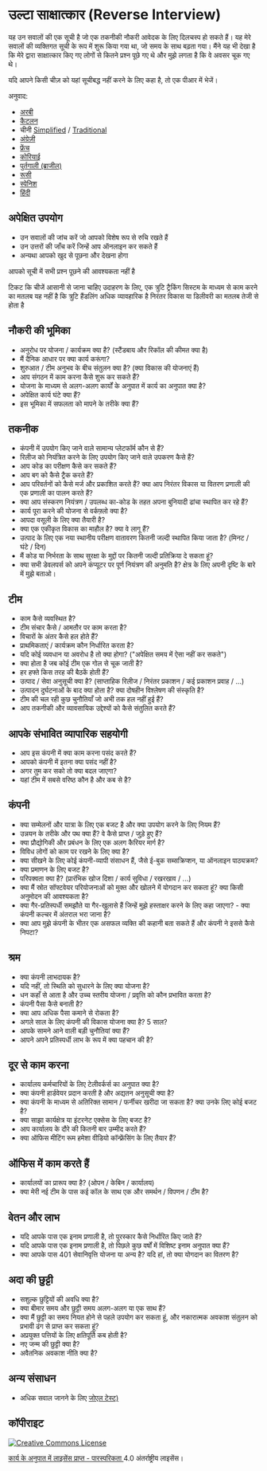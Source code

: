 # उल्टा साक्षात्कार (Reverse Interview)

यह उन सवालों की एक सूची है जो एक तकनीकी नौकरी आवेदक के लिए दिलचस्प हो सकते हैं।
यह मेरे सवालों की व्यक्तिगत सूची के रूप में शुरू किया गया था, जो समय के साथ बढ़ता गया।
मैंने यह भी देखा है कि मेरे द्वारा साक्षात्कार किए गए लोगों से कितने प्रश्न पूछे गए थे और मुझे लगता है कि वे अवसर चूक गए थे।

यदि आपने किसी चीज़ को यहां सूचीबद्ध नहीं करने के लिए कहा है, तो एक पीआर में भेजें।

अनुवाद:

- [अरबी](https://github.com/sherifsaleh/reverse-interview/blob/master/translations/ARABIC.md)
- [कैटलन](https://github.com/viraptor/reverse-interview/blob/master/translations/CATALAN.md)
- चीनी [Simplified](https://github.com/yifeikong/reverse-interview-zh) / [Traditional](https://github.com/NeroCube/reverse-interview-zh-tw/blob/master/README.md)
- [अंग्रेज़ी](https://github.com/viraptor/reverse-interview/blob/master/README.md)
- [फ्रेंच](https://github.com/viraptor/reverse-interview/blob/master/translations/FRENCH.md)
- [कोरियाई](https://github.com/JaeYeopHan/Interview_Question_for_Beginner/blob/master/Reverse_Interview/README.md)
- [पुर्तगाली (ब्राजील)](https://github.com/viraptor/reverse-interview/blob/master/translations/pt-BR.md)
- [रूसी](https://github.com/kix/reverse-interview/blob/master/README.md)
- [स्पेनिश](https://github.com/felHR85/Entrevista-inversa/blob/master/README.md)
- [हिंदी](https://github.com/viraptor/reverse-interview/blob/master/translations/Hindi.md)


## अपेक्षित उपयोग

* उन सवालों की जांच करें जो आपको विशेष रूप से रुचि रखते हैं
* उन उत्तरों की जाँच करें जिन्हें आप ऑनलाइन कर सकते हैं
* अन्यथा आपको खुद से पूछना और देखना होगा

आपको सूची में सभी प्रश्न पूछने की आवश्यकता नहीं है

टिकट कि चीजें आसानी से जाना चाहिए
उदाहरण के लिए, एक त्रुटि ट्रैकिंग सिस्टम के माध्यम से काम करने का मतलब यह नहीं है कि त्रुटि हैंडलिंग अधिक व्यावहारिक है
निरंतर विकास या डिलीवरी का मतलब तेजी से होता है


## नौकरी की भूमिका

* अनुरोध पर योजना / कार्यक्रम क्या है? (स्टैंडबाय और रिकॉल की कीमत क्या है)
* मैं दैनिक आधार पर क्या कार्य करूंगा?
* शुरुआत / टीम अनुभव के बीच संतुलन क्या है? (क्या विकास की योजनाएं हैं)
* आप संगठन में काम करना कैसे शुरू कर सकते हैं?
* योजना के माध्यम से अलग-अलग कार्यों के अनुपात में कार्य का अनुपात क्या है?
* अपेक्षित कार्य घंटे क्या हैं?
* इस भूमिका में सफलता को मापने के तरीके क्या हैं?


## तकनीक

* कंपनी में उपयोग किए जाने वाले सामान्य प्लेटफॉर्म कौन से हैं?
* रिलीज को नियंत्रित करने के लिए उपयोग किए जाने वाले उपकरण कैसे हैं?
* आप कोड का परीक्षण कैसे कर सकते हैं?
* आप बग को कैसे ट्रैक करते हैं?
* आप परिवर्तनों को कैसे मर्ज और प्रकाशित करते हैं? क्या आप निरंतर विकास या वितरण प्रणाली की एक प्रणाली का पालन करते हैं?
* क्या आप संस्करण नियंत्रण / उपलब्ध का-कोड के तहत अपना बुनियादी ढांचा स्थापित कर रहे हैं?
* कार्य पूरा करने की योजना से वर्कफ़्लो क्या है?
* आपदा वसूली के लिए क्या तैयारी है?
* क्या एक एकीकृत विकास का माहौल है? क्या वे लागू हैं?
* उत्पाद के लिए एक नया स्थानीय परीक्षण वातावरण कितनी जल्दी स्थापित किया जाता है? (मिनट / घंटे / दिन)
* मैं कोड या निर्भरता के साथ सुरक्षा के मुद्दों पर कितनी जल्दी प्रतिक्रिया दे सकता हूं?
* क्या सभी डेवलपर्स को अपने कंप्यूटर पर पूर्ण नियंत्रण की अनुमति है? क्षेत्र के लिए अपनी दृष्टि के बारे में मुझे बताओ।


## टीम

* काम कैसे व्यवस्थित है?
* टीम संचार कैसे / आमतौर पर काम करता है?
* विचारों के अंतर कैसे हल होते हैं?
* प्राथमिकताएं / कार्यक्रम कौन निर्धारित करता है?
* यदि कोई व्यवधान या अवरोध है तो क्या होगा? ("अपेक्षित समय में ऐसा नहीं कर सकते")
* क्या होता है जब कोई टीम एक गोल से चूक जाती है?
* हर हफ्ते किस तरह की बैठकें होती हैं?
* उत्पाद / सेवा अनुसूची क्या है? (साप्ताहिक रिलीज / निरंतर प्रकाशन / कई प्रकाशन प्रवाह / ...)
* उत्पादन दुर्घटनाओं के बाद क्या होता है? क्या दोषहीन विश्लेषण की संस्कृति है?
* टीम की चल रही कुछ चुनौतियाँ जो अभी तक हल नहीं हुई हैं?
* आप तकनीकी और व्यावसायिक उद्देश्यों को कैसे संतुलित करते हैं?


## आपके संभावित व्यापारिक सहयोगी
* आप इस कंपनी में क्या काम करना पसंद करते हैं?
* आपको कंपनी में इतना क्या पसंद नहीं है?
* अगर तुम कर सको तो क्या बदल जाएगा?
* यहां टीम में सबसे वरिष्ठ कौन है और कब से है?


## कंपनी

* क्या सम्मेलनों और यात्रा के लिए एक बजट है और क्या उपयोग करने के लिए नियम हैं?
* उन्नयन के तरीके और पथ क्या हैं? वे कैसे प्राप्त / जुड़े हुए हैं?
* क्या प्रौद्योगिकी और प्रबंधन के लिए एक अलग कैरियर मार्ग है?
* विविध लोगों को काम पर रखने के लिए क्या है?
* क्या सीखने के लिए कोई कंपनी-व्यापी संसाधन हैं, जैसे ई-बुक सब्सक्रिप्शन, या ऑनलाइन पाठ्यक्रम?
* क्या प्रमाणन के लिए बजट है?
* परिपक्वता क्या है? (प्रारंभिक खोज दिशा / कार्य सुविधा / रखरखाव / ...)
* क्या मैं स्रोत सॉफ्टवेयर परियोजनाओं को मुक्त और खोलने में योगदान कर सकता हूं? क्या किसी अनुमोदन की आवश्यकता है?
* क्या गैर-प्रतिस्पर्धी समझौते या गैर-खुलासे हैं जिन्हें मुझे हस्ताक्षर करने के लिए कहा जाएगा? - क्या कंपनी कल्चर में अंतराल भरा जाना है?
* क्या आप मुझे कंपनी के भीतर एक असफल व्यक्ति की कहानी बता सकते हैं और कंपनी ने इससे कैसे निपटा?


## श्रम

* क्या कंपनी लाभदायक है?
* यदि नहीं, तो स्थिति को सुधारने के लिए क्या योजना है?
* धन कहाँ से आता है और उच्च स्तरीय योजना / प्रवृत्ति को कौन प्रभावित करता है?
* कंपनी पैसा कैसे बनाती है?
* क्या आप अधिक पैसा कमाने से रोकता है?
* अगले साल के लिए कंपनी की विकास योजना क्या है? 5 साल?
* आपके सामने आने वाली बड़ी चुनौतियां क्या हैं?
* आपने अपने प्रतिस्पर्धी लाभ के रूप में क्या पहचान की है?


## दूर से काम करना

* कार्यालय कर्मचारियों के लिए टेलीवर्कर्स का अनुपात क्या है?
* क्या कंपनी हार्डवेयर प्रदान करती है और अद्यतन अनुसूची क्या है?
* क्या कंपनी के माध्यम से अतिरिक्त सामान / फर्नीचर खरीदा जा सकता है? क्या उनके लिए कोई बजट है?
* क्या साझा कार्यक्षेत्र या इंटरनेट एक्सेस के लिए बजट है?
* आप कार्यालय के दौरे की कितनी बार उम्मीद करते हैं?
* क्या ऑफिस मीटिंग रूम हमेशा वीडियो कॉन्फ्रेंसिंग के लिए तैयार हैं?


## ऑफिस में काम करते हैं

* कार्यालयों का प्रारूप क्या है? (ओपन / केबिन / कार्यालय)
* क्या मेरी नई टीम के पास कई कॉल के साथ एक और समर्थन / विपणन / टीम है?


## वेतन और लाभ

* यदि आपके पास एक इनाम प्रणाली है, तो पुरस्कार कैसे निर्धारित किए जाते हैं?
* यदि आपके पास एक इनाम प्रणाली है, तो पिछले कुछ वर्षों में विशिष्ट इनाम अनुपात क्या हैं?
* क्या आपके पास 401 सेवानिवृत्ति योजना या अन्य है? यदि हां, तो क्या योगदान का वितरण है?


## अदा की छुट्टी

* सशुल्क छुट्टियों की अवधि क्या है?
* क्या बीमार समय और छुट्टी समय अलग-अलग या एक साथ हैं?
* क्या मैं छुट्टी का समय नियत होने से पहले उपयोग कर सकता हूं, और नकारात्मक अवकाश संतुलन को प्रभावी ढंग से प्राप्त कर सकता हूं?
* अप्रयुक्त पत्तियों के लिए क्षतिपूर्ति कब होती है?
* नए जन्म की छुट्टी क्या है?
* अवैतनिक अवकाश नीति क्या है?


## अन्य संसाधन

* अधिक सवाल जानने के लिए [जोएल टेस्ट)](https://www.joelonsoftware.com/2000/08/09/the-joel-test-12-steps-to-better-code/)


## कॉपीराइट

[![Creative Commons License](https://i.creativecommons.org/l/by-sa/4.0/88x31.png)](https://creativecommons.org/licenses/by-sa/4.0/)

[कार्य के अनुपात में लाइसेंस प्राप्त - पारस्परिकता ](https://creativecommons.org/licenses/by-sa/4.0/)4.0 अंतर्राष्ट्रीय लाइसेंस।


